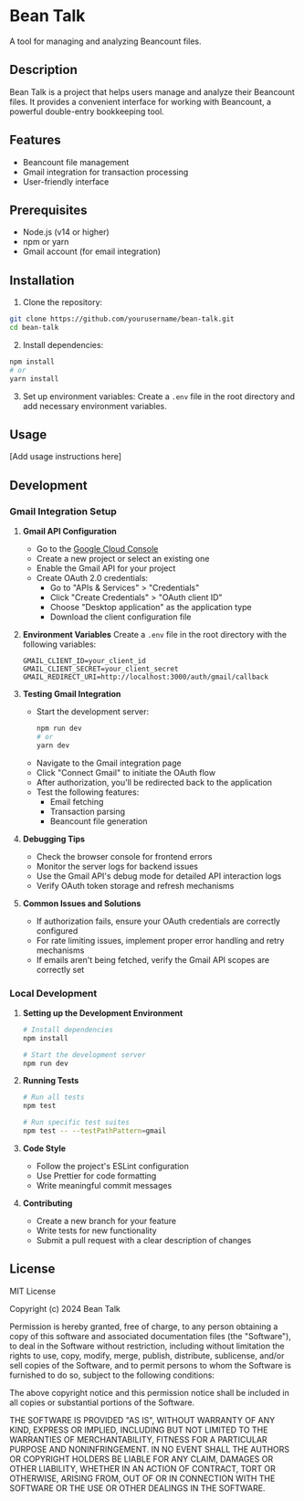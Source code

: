 # Bean Talk

A tool for managing and analyzing Beancount files.

## Description

Bean Talk is a project that helps users manage and analyze their Beancount files. It provides a convenient interface for working with Beancount, a powerful double-entry bookkeeping tool.

## Features

- Beancount file management
- Gmail integration for transaction processing
- User-friendly interface

## Prerequisites

- Node.js (v14 or higher)
- npm or yarn
- Gmail account (for email integration)

## Installation

1. Clone the repository:
```bash
git clone https://github.com/yourusername/bean-talk.git
cd bean-talk
```

2. Install dependencies:
```bash
npm install
# or
yarn install
```

3. Set up environment variables:
Create a `.env` file in the root directory and add necessary environment variables.

## Usage

[Add usage instructions here]

## Development

### Gmail Integration Setup

1. **Gmail API Configuration**
   - Go to the [Google Cloud Console](https://console.cloud.google.com/)
   - Create a new project or select an existing one
   - Enable the Gmail API for your project
   - Create OAuth 2.0 credentials:
     - Go to "APIs & Services" > "Credentials"
     - Click "Create Credentials" > "OAuth client ID"
     - Choose "Desktop application" as the application type
     - Download the client configuration file

2. **Environment Variables**
   Create a `.env` file in the root directory with the following variables:
   ```
   GMAIL_CLIENT_ID=your_client_id
   GMAIL_CLIENT_SECRET=your_client_secret
   GMAIL_REDIRECT_URI=http://localhost:3000/auth/gmail/callback
   ```

3. **Testing Gmail Integration**
   - Start the development server:
     ```bash
     npm run dev
     # or
     yarn dev
     ```
   - Navigate to the Gmail integration page
   - Click "Connect Gmail" to initiate the OAuth flow
   - After authorization, you'll be redirected back to the application
   - Test the following features:
     - Email fetching
     - Transaction parsing
     - Beancount file generation

4. **Debugging Tips**
   - Check the browser console for frontend errors
   - Monitor the server logs for backend issues
   - Use the Gmail API's debug mode for detailed API interaction logs
   - Verify OAuth token storage and refresh mechanisms

5. **Common Issues and Solutions**
   - If authorization fails, ensure your OAuth credentials are correctly configured
   - For rate limiting issues, implement proper error handling and retry mechanisms
   - If emails aren't being fetched, verify the Gmail API scopes are correctly set

### Local Development

1. **Setting up the Development Environment**
   ```bash
   # Install dependencies
   npm install
   
   # Start the development server
   npm run dev
   ```

2. **Running Tests**
   ```bash
   # Run all tests
   npm test
   
   # Run specific test suites
   npm test -- --testPathPattern=gmail
   ```

3. **Code Style**
   - Follow the project's ESLint configuration
   - Use Prettier for code formatting
   - Write meaningful commit messages

4. **Contributing**
   - Create a new branch for your feature
   - Write tests for new functionality
   - Submit a pull request with a clear description of changes

## License

MIT License

Copyright (c) 2024 Bean Talk

Permission is hereby granted, free of charge, to any person obtaining a copy
of this software and associated documentation files (the "Software"), to deal
in the Software without restriction, including without limitation the rights
to use, copy, modify, merge, publish, distribute, sublicense, and/or sell
copies of the Software, and to permit persons to whom the Software is
furnished to do so, subject to the following conditions:

The above copyright notice and this permission notice shall be included in all
copies or substantial portions of the Software.

THE SOFTWARE IS PROVIDED "AS IS", WITHOUT WARRANTY OF ANY KIND, EXPRESS OR
IMPLIED, INCLUDING BUT NOT LIMITED TO THE WARRANTIES OF MERCHANTABILITY,
FITNESS FOR A PARTICULAR PURPOSE AND NONINFRINGEMENT. IN NO EVENT SHALL THE
AUTHORS OR COPYRIGHT HOLDERS BE LIABLE FOR ANY CLAIM, DAMAGES OR OTHER
LIABILITY, WHETHER IN AN ACTION OF CONTRACT, TORT OR OTHERWISE, ARISING FROM,
OUT OF OR IN CONNECTION WITH THE SOFTWARE OR THE USE OR OTHER DEALINGS IN THE
SOFTWARE. 